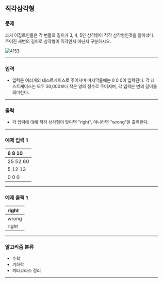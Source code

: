 직각삼각형
-------------
### 문제

과거 이집트인들은 각 변들의 길이가 3, 4, 5인 삼각형이 직각 삼각형인것을 알아냈다. 주어진 세변의 길이로 삼각형이 직각인지 아닌지 구분하시오.

![4153](https://user-images.githubusercontent.com/90941665/180122997-f83a44d8-9a6b-42e2-9eb7-7e651eeed0b3.gif)

- - -

### 입력
* 입력은 여러개의 테스트케이스로 주어지며 마지막줄에는 0 0 0이 입력된다. 각 테스트케이스는 모두 30,000보다 작은 양의 정수로 주어지며, 각 입력은 변의 길이를 의미한다.

- - -

### 출력
* 각 입력에 대해 직각 삼각형이 맞다면 "right", 아니라면 "wrong"을 출력한다.

- - -

### 예제 입력 1
|6 8 10|
|:---|
|25 52 60|
|5 12 13|
|0 0 0|

- - -

### 예제 출력 1
|right|
|:---|
|wrong|
|right|

- - -

### 알고리즘 분류
* 수학
* 기하학
* 피타고라스 정리

- - -